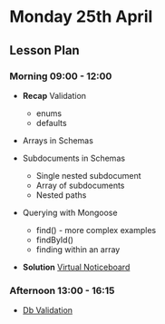 # Monday 25th April

## Lesson Plan

### Morning 09:00 - 12:00

+ **Recap** Validation
    + enums
    + defaults
+ Arrays in Schemas
+ Subdocuments in Schemas
    + Single nested subdocument
    + Array of subdocuments
    + Nested paths
+ Querying with Mongoose
    + find() - more complex examples
    + findById()
    + finding within an array

+ **Solution** [Virtual Noticeboard](https://github.com/FrancoSpeziali/db-virtual-noticeboard-solution)

### Afternoon 13:00 - 16:15

+ [Db Validation](https://github.com/DigitalCareerInstitute/BE-Db-Validation)
